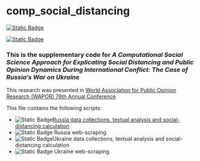 # comp_social_distancing

[![Static Badge](https://img.shields.io/badge/R-v4.3.1-blue)](https://github.com/aysedeniz09/comp_social_distancing/tree/main/R)

[![Static Badge](https://img.shields.io/badge/python-v3.7-blue)](https://github.com/aysedeniz09/comp_social_distancing/tree/main/Python)


### This is the supplementary code for ***A Computational Social Science Approach for Explicating Social Distancing and Public Opinion Dynamics During International Conflict: The Case of Russia’s War on Ukraine*** 

This research was presented in [World Association for Public Opinion Research (WAPOR) 76th Annual Conference](https://wapor.org/wp-content/uploads/Program-draft-12-09-2023.pdf)

This file contains the following scripts:
- ![Static Badge](https://img.shields.io/badge/R-v4.3.1-blue)[Russia data collections, textual analysis and social-distancing calculation](https://github.com/aysedeniz09/comp_social_distancing/blob/main/R/github_Russia.Rmd)
- ![Static Badge](https://img.shields.io/badge/python-v3.7-blue)
Russia web-scraping
- ![Static Badge](https://img.shields.io/badge/R-v4.3.1-blue)Ukraine data collections, textual analysis and social-distancing calculation
- ![Static Badge](https://img.shields.io/badge/python-v3.7-blue)
Ukraine web-scraping